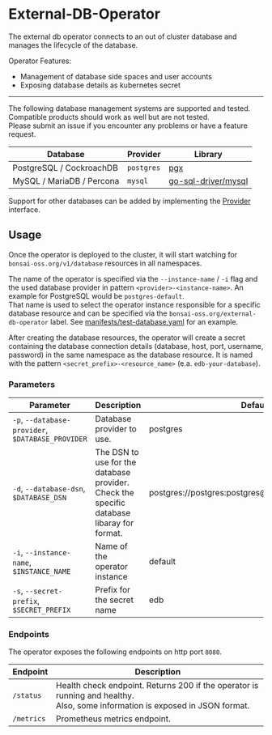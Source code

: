 # External-DB-Operator

The external db operator connects to an out of cluster database and manages the lifecycle of the database.

Operator Features:
- Management of database side spaces and user accounts
- Exposing database details as kubernetes secret

---

The following database management systems are supported and tested. Compatible products should work as well but are not tested. \
Please submit an issue if you encounter any problems or have a feature request.

| Database                  | Provider   | Library                                                       |
|---------------------------|------------|---------------------------------------------------------------|
| PostgreSQL / CockroachDB  | `postgres` | [pgx](https://github.com/jackc/pgx)                           |
| MySQL / MariaDB / Percona | `mysql`    | [go-sql-driver/mysql](https://github.com/go-sql-driver/mysql) |


Support for other databases can be added by implementing the [Provider](internal/database/database.go) interface.

## Usage

Once the operator is deployed to the cluster, it will start watching for `bonsai-oss.org/v1/database` resources in all namespaces.

The name of the operator is specified via the `--instance-name` / `-i` flag and the used database provider in pattern `<provider>-<instance-name>`. An example for PostgreSQL would be `postgres-default`.\
That name is used to select the operator instance responsible for a specific database resource and can be specified via the `bonsai-oss.org/external-db-operator` label. See [manifests/test-database.yaml](manifests/test-database.yaml) for an example.

After creating the database resources, the operator will create a secret containing the database connection details (database, host, port, username, password) in the same namespace as the database resource.
It is named with the pattern `<secret_prefix>-<resource_name>` (e.a. `edb-your-database`). 

### Parameters

| Parameter                                         | Description                                                                                    | Default                                              |
|---------------------------------------------------|------------------------------------------------------------------------------------------------|------------------------------------------------------|
| `-p`, `--database-provider`, `$DATABASE_PROVIDER` | Database provider to use.                                                                      | postgres                                             |
| `-d`, `--database-dsn`, `$DATABASE_DSN`           | The DSN to use for the database provider.<br/> Check the specific database libaray for format. | postgres://postgres:postgres@localhost:5432/postgres |
| `-i`, `--instance-name`, `$INSTANCE_NAME`         | Name of the operator instance                                                                  | default                                              |
| `-s`, `--secret-prefix`, `$SECRET_PREFIX`         | Prefix for the secret name                                                                     | edb                                                  |

### Endpoints

The operator exposes the following endpoints on http port `8080`.

| Endpoint   | Description                                                                                                                       |
|------------|-----------------------------------------------------------------------------------------------------------------------------------|
| `/status`  | Health check endpoint. Returns 200 if the operator is running and healthy. <br> Also, some information is exposed in JSON format. |
| `/metrics` | Prometheus metrics endpoint.                                                                                                      |
